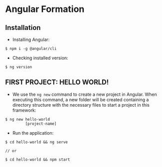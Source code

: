 # Angular Formation

## Installation

- Installing Angular:

```
$ npm i -g @angular/cli
```

- Checking installed version:

```
$ ng version
```

## FIRST PROJECT: HELLO WORLD!

- We use the `ng new` command to create a new project in Angular. When executing this command, a new folder will be created containing a directory structure with the necessary files to start a project in this framework:

```
$ ng new hello-world
         [project-name]
```

- Run the application:

```
$ cd hello-world && ng serve

// or 

$ cd hello-world && npm start
```
